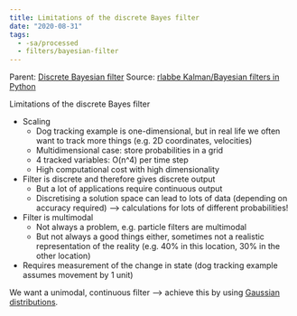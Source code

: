 ```yaml
---
title: Limitations of the discrete Bayes filter
date: "2020-08-31"
tags:
  - -sa/processed
  - filters/bayesian-filter
---
```


Parent: [Discrete Bayesian filter](discrete-bayesian-filter.md)
Source: [rlabbe Kalman/Bayesian filters in Python](rlabbe-kalman_bayesian-filters-in-python.md)

Limitations of the discrete Bayes filter

*   Scaling
    *   Dog tracking example is one-dimensional, but in real life we often want to track more things (e.g. 2D coordinates, velocities)
    *   Multidimensional case: store probabilities in a grid
    *   4 tracked variables: O(n^4) per time step
    *   High computational cost with high dimensionality
*   Filter is discrete and therefore gives discrete output
    *   But a lot of applications require continuous output
    *   Discretising a solution space can lead to lots of data (depending on accuracy required) --> calculations for lots of different probabilities!
*   Filter is multimodal
    *   Not always a problem, e.g. particle filters are multimodal
    *   But not always a good things either, sometimes not a realistic representation of the reality (e.g. 40% in this location, 30% in the other location)
*   Requires measurement of the change in state (dog tracking example assumes movement by 1 unit)

We want a unimodal, continuous filter --> achieve this by using [Gaussian distributions](http://www.evernote.com/shard/s484/nl/217355218/12fcf819-bea6-4160-9bf0-fd22e8f59cb1).

